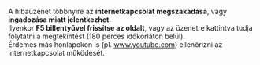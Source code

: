 A hibaüzenet többnyire az **internetkapcsolat megszakadása**, vagy **ingadozása miatt jelentkezhet**.  
Ilyenkor **F5 billentyűvel frissítse az oldalt**, vagy az üzenetre kattintva tudja folytatni a megtekintést (180 perces időkorláton belül).  
Érdemes más honlapokon is (pl. www.youtube.com) ellenőrizni az internetkapcsolat működését.
